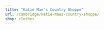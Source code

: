 ```yaml
---
title: "Katie Mae's Country Shoppe"
url: /cambridge/katie-maes-country-shoppe/
shop: clothes
---
```

